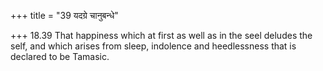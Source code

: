 +++
title = "39 यदग्रे चानुबन्धे"

+++
18.39 That happiness which at first as well as in the seel deludes the
self, and which arises from sleep, indolence and heedlessness that is
declared to be Tamasic.
